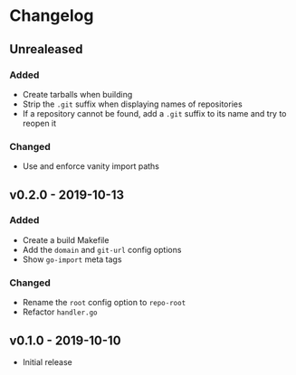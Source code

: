 # Changelog
## Unrealeased
### Added

- Create tarballs when building
- Strip the `.git` suffix when displaying names of repositories
- If a repository cannot be found, add a `.git` suffix to its name and try to
  reopen it

### Changed

- Use and enforce vanity import paths

## v0.2.0 - 2019-10-13
### Added

- Create a build Makefile
- Add the `domain` and `git-url` config options
- Show `go-import` meta tags

### Changed

- Rename the `root` config option to `repo-root`
- Refactor `handler.go`

## v0.1.0 - 2019-10-10

- Initial release
